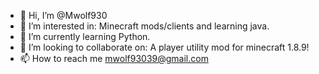 - 👋 Hi, I’m @Mwolf930
- 👀 I’m interested in: Minecraft mods/clients and learning java.
- 🌱 I’m currently learning Python.
- 💞️ I’m looking to collaborate on: A player utility mod for minecraft 1.8.9!
- 📫 How to reach me mwolf93039@gmail.com

<!---
Mwolf930/Mwolf930 is a ✨ special ✨ repository because its `README.md` (this file) appears on your GitHub profile.
You can click the Preview link to take a look at your changes.
--->
